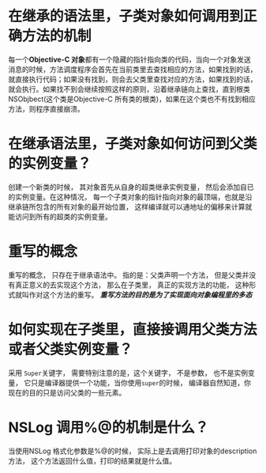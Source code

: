 # 在继承的语法里，子类对象如何调用到正确方法的机制


每一个**Objective-C 对象**都有一个隐藏的指针指向类的代码，当向一个对象发送消息的时候，方法调度程序会首先在当前类里去查找相应的方法，如果找到的话，就直接执行代码；如果没有找到，则会去父类里查找对应的方法，如果找到的话，就会执行。如果找不到会继续按照这样的原则，沿着继承链向上查找，直到根类NSObjbect(这个类是Objective-C	所有类的根类)，如果在这个类也不有找到相应方法，则程序直接崩溃。

    
# 在继承语法里，子类对象如何访问到父类的实例变量？

创建一个新类的时候， 其对象首先从自身的超类继承实例变量， 然后会添加自已的实例变量。在这种情况， 每一个子类对象的指针指向对象的最顶端，也就是沿继承链所包含的所有对象的最开始位置， 这样编译就可以通地址的偏移来计算就能访问到所有的超类的实例变量。


# 重写的概念

重写的概念， 只存在于继承语法中。 指的是：父类声明一个方法， 但是父类并没有真正意义的去实现这个方法， 那么在子类里， 真正的实现方法的功能， 这种形式就叫作对这个方法的重写。 ***重写方法的目的是为了实现面向对象编程里的多态***




# 如何实现在子类里，直接接调用父类方法或者父类实例变量？

采用  `Super`关键字， 需要特别注意的是，这个关键字， 不是参数， 也不是实例变量， 它只是编译器提供一个功能，当你使用`super`的时候， 编译器自然知道，你现在的目的只是访问父类的一些元素。



# NSLog 调用%@的机制是什么？
当使用NSLog 格式化参数是%@的时候， 实际上是去调用打印对象的description方法， 这个方法返回什么值，打印的结果就是什么值。